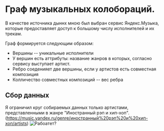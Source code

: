 # Граф музыкальных колобораций.
В качестве источника дыннх мною был выбран сервис Яндекс.Музыка, которые предоставляет доступ к большому числу исполнителей и их трекам.

Граф формируется следующим образом:
 - Вершины --  уникальные исполнители
 - У вершин есть аттрибуты: название жанров в которых, согласно сервису выступает артист.
 - Ребро соеденияет две вершины, если у артистов есть совместная композиция
 - Колличество совместных композиций -- вес ребра
 ## Сбор данных
Я ограничил круг собираемых данных только артистами, представленными в жанре "Иностранный рэп и хип-хоп". (https://music.yandex.ru/genre/иностранный%20рэп%20и%20хип-хоп/artists)
![Рабоатет?](https://i.ibb.co/MBQnb9d/Screenshot-2020-03-18-at-22-59-52.png)

